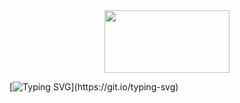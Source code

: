 <div id="header" align="center">
  <img src="https://media.giphy.com/media/1C8bHHJturSx2/giphy.gif" width="200" height="100"/>
</div>



[![Typing SVG](https://readme-typing-svg.herokuapp.com?font=Roboto+Condensed&duration=4979&color=F7135B&center=true&vCenter=true&lines=Hello%2C+friend.+Welcome+to+my+Github.)](https://git.io/typing-svg)
